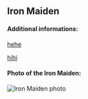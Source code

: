 ## Iron Maiden
#### Additional informations:
[hehe](hehe)

[hihi](hihi)

#### Photo of the Iron Maiden:
![Iron Maiden photo](https://upload.wikimedia.org/wikipedia/commons/thumb/e/ed/IronMaidencollage2.jpg/220px-IronMaidencollage2.jpg)
